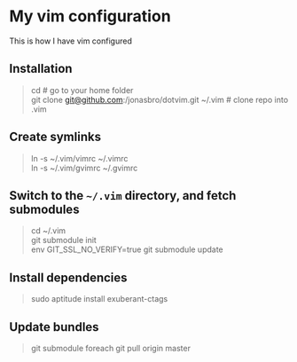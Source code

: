 # My vim configuration

This is how I have vim configured

## Installation

> cd # go to your home folder <br/>
> git clone git@github.com:/jonasbro/dotvim.git ~/.vim # clone repo into .vim

## Create symlinks

> ln -s ~/.vim/vimrc ~/.vimrc <br/>
> ln -s ~/.vim/gvimrc ~/.gvimrc

## Switch to the `~/.vim` directory, and fetch submodules

> cd ~/.vim <br/>
> git submodule init <br/>
> env GIT_SSL_NO_VERIFY=true git submodule update

## Install dependencies

> sudo aptitude install exuberant-ctags

## Update bundles

> git submodule foreach git pull origin master
